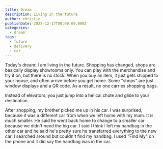 ```yaml
---
title: Dream
description: Living in the future
author: christie
publishDate: 2022-12-17T00:00:00.000Z
categories:
  - dream
tags:
  - future
  - delivery
  - car
---
```


Today's dream: I am living in the future. Shopping has changed, shops are basically display showrooms only. You can play with the merchandise and try it on, but there is no stock. When you buy an item, it just gets shipped to your house, and often arrive before you get home. Some "shops" are just window displays and a QR code. As a result, no one carries shopping bags.

Instead of elevators, you just jump into a helical chute and glide to your destination.

After shopping, my brother picked me up in his car. I was surprised, because it was a different car from when we left home with my mum. It is much smaller. He said he went back home to change to a smaller car because we didn't need the big car. I said I think I left my handbag in the other car and he said he's pretty sure he transferred everything to the new car. I searched around but couldn't find my handbag. I used "Find My" on the phone and it did say the handbag was in the car.
